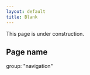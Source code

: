 ```yaml
---
layout: default
title: Blank
---
```


      
<p>This page is under construction.</p>
<h2>Page name</h2>     
group: "navigation"